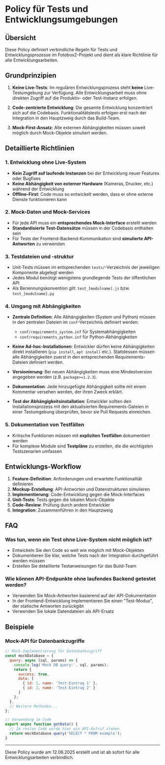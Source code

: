 # Policy für Tests und Entwicklungsumgebungen

## Übersicht

Diese Policy definiert verbindliche Regeln für Tests und Entwicklungsprozesse im Fotobox2-Projekt und dient als klare Richtlinie für alle Entwicklungsarbeiten.

## Grundprinzipien

1. **Keine Live-Tests**: Im regulären Entwicklungsprozess steht **keine** Live-Testumgebung zur Verfügung. Alle Entwicklungsarbeit muss ohne direkten Zugriff auf die Produktiv- oder Test-Instanz erfolgen.

2. **Code-zentrierte Entwicklung**: Die gesamte Entwicklung konzentriert sich auf die Codebasis. Funktionalitätstests erfolgen erst nach der Integration in den Hauptzweig durch das Build-Team.

3. **Mock-First-Ansatz**: Alle externen Abhängigkeiten müssen soweit möglich durch Mock-Objekte simuliert werden.

## Detaillierte Richtlinien

### 1. Entwicklung ohne Live-System

- **Kein Zugriff auf laufende Instanzen** bei der Entwicklung neuer Features oder Bugfixes
- **Keine Abhängigkeit von externer Hardware** (Kameras, Drucker, etc.) während der Entwicklung
- **Offline-First**: Code muss so entwickelt werden, dass er ohne externe Dienste funktionieren kann

### 2. Mock-Daten und Mock-Services

- Für jede API muss ein **entsprechendes Mock-Interface** erstellt werden
- **Standardisierte Test-Datensätze** müssen in der Codebasis enthalten sein
- Für Tests der Frontend-Backend-Kommunikation sind **simulierte API-Antworten** zu verwenden

### 3. Testdateien und -struktur

- Unit-Tests müssen im entsprechenden `tests/`-Verzeichnis der jeweiligen Komponente abgelegt werden
- Jedes Modul benötigt wenigstens grundlegende Tests der öffentlichen API
- Als Benennungskonvention gilt: `test_[modulname].js` bzw. `test_[modulname].py`

### 4. Umgang mit Abhängigkeiten

- **Zentrale Definition**: Alle Abhängigkeiten (System und Python) müssen in den zentralen Dateien im `conf`-Verzeichnis definiert werden:
  - `conf/requirements_system.inf` für Systemabhängigkeiten
  - `conf/requirements_python.inf` für Python-Abhängigkeiten

- **Keine Ad-hoc-Installationen**: Entwickler dürfen keine Abhängigkeiten direkt installieren (`pip install`, `apt install` etc.). Stattdessen müssen alle Abhängigkeiten zuerst in den entsprechenden Requirements-Dateien definiert werden.

- **Versionierung**: Bei neuen Abhängigkeiten muss eine Mindestversion angegeben werden (z.B. `package>=1.2.3`).

- **Dokumentation**: Jede hinzugefügte Abhängigkeit sollte mit einem Kommentar versehen werden, der ihren Zweck erklärt.

- **Test der Abhängigkeitsinstallation**: Entwickler sollten den Installationsprozess mit den aktualisierten Requirements-Dateien in einer Testumgebung überprüfen, bevor sie Pull Requests einreichen.

### 5. Dokumentation von Testfällen

- Kritische Funktionen müssen mit **expliziten Testfällen** dokumentiert werden
- Für komplexe Module sind **Testpläne** zu erstellen, die die wichtigsten Testszenarien umfassen

## Entwicklungs-Workflow

1. **Feature-Definition**: Anforderungen und erwartete Funktionalität definieren
2. **Mockup-Erstellung**: API-Antworten und Datenstrukturen simulieren
3. **Implementierung**: Code-Entwicklung gegen die Mock-Interfaces
4. **Unit-Tests**: Tests gegen die lokalen Mock-Objekte
5. **Code-Review**: Prüfung durch andere Entwickler
6. **Integration**: Zusammenführen in den Hauptzweig

## FAQ

### Was tun, wenn ein Test ohne Live-System nicht möglich ist?

- Entwickeln Sie den Code so weit wie möglich mit Mock-Objekten
- Dokumentieren Sie klar, welche Tests nach der Integration durchgeführt werden müssen
- Erstellen Sie detaillierte Testanweisungen für das Build-Team

### Wie können API-Endpunkte ohne laufendes Backend getestet werden?

- Verwenden Sie Mock-Antworten basierend auf der API-Dokumentation
- In der Frontend-Entwicklung implementieren Sie einen "Test-Modus", der statische Antworten zurückgibt
- Verwenden Sie lokale Datendateien als API-Ersatz

## Beispiele

### Mock-API für Datenbankzugriffe

```javascript
// Mock-Implementierung für Datenbankzugriff
const mockDatabase = {
  query: async (sql, params) => {
    console.log('Mock DB query:', sql, params);
    return { 
      success: true, 
      data: [
        { id: 1, name: 'Test-Eintrag 1' },
        { id: 2, name: 'Test-Eintrag 2' }
      ]
    };
  },
  // Weitere Methoden...
};

// Verwendung im Code
export async function getData() {
  // Im realen Code würde hier ein API-Aufruf stehen
  return mockDatabase.query('SELECT * FROM example');
}
```

---

Diese Policy wurde am 12.06.2025 erstellt und ist ab sofort für alle Entwicklungsarbeiten verbindlich.
